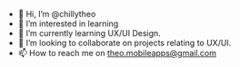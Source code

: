 - 👋 Hi, I’m @chillytheo
- 👀 I’m interested in learning 
- 🌱 I’m currently learning UX/UI Design.
- 💞️ I’m looking to collaborate on projects relating to UX/UI.
- 📫 How to reach me on theo.mobileapps@gmail.com

<!---
chillytheo/chillytheo is a ✨ special ✨ repository because its `README.md` (this file) appears on your GitHub profile.
You can click the Preview link to take a look at your changes.
--->
